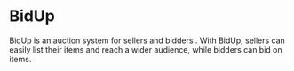 # BidUp
BidUp is an auction system for sellers and bidders . With BidUp, sellers can easily list their items and reach a wider audience, while bidders can bid on items.
